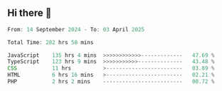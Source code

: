 ## Hi there 👋
<!--START_SECTION:Muni-->

```Javascript
From: 14 September 2024 - To: 03 April 2025

Total Time: 282 hrs 58 mins

JavaScript    135 hrs 4 mins  >>>>>>>>>>>>-------------   47.69 %
TypeScript    123 hrs 9 mins  >>>>>>>>>>>--------------   43.48 %
CSS           11 hrs          >------------------------   03.89 %
HTML          6 hrs 16 mins   >------------------------   02.21 %
PHP           2 hrs 2 mins    -------------------------   00.72 %
```

<!--END_SECTION:Muni-->
